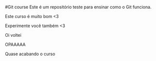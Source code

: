 #Git course
Este é um repositório teste para ensinar como o Git funciona.

Este curso é muito bom <3

Experimente você também <3

Oi voltei

OPAAAAA


Quase acabando o curso
